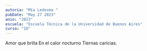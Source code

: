 ```yaml
---
autoria: "Mía Ledesma "
pubDate: "May 27 2023"
anio: "2023"
escuela: "Escuela Técnica de la Universidad de Buenos Aires"
curso: "1D"
---
```


Amor que brilla
En el calor nocturno
Tiernas caricias.
